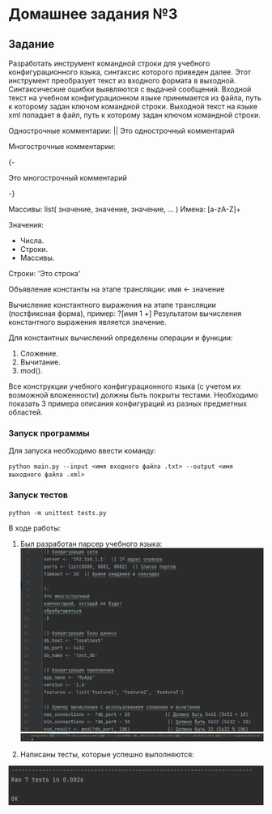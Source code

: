 # Домашнее задания №3

## Задание
Разработать инструмент командной строки для учебного конфигурационного
языка, синтаксис которого приведен далее. Этот инструмент преобразует текст из
входного формата в выходной. Синтаксические ошибки выявляются с выдачей
сообщений.
Входной текст на учебном конфигурационном языке принимается из
файла, путь к которому задан ключом командной строки. Выходной текст на
языке xml попадает в файл, путь к которому задан ключом командной строки.

Однострочные комментарии:
|| Это однострочный комментарий

Многострочные комментарии:

{-

Это многострочный
комментарий

-}

Массивы:
list( значение, значение, значение, ... )
Имена:
[a-zA-Z]+

Значения:
- Числа.
- Строки.
- Массивы.

Строки:
'Это строка'

Объявление константы на этапе трансляции:
имя <- значение

Вычисление константного выражения на этапе трансляции (постфиксная
форма), пример:
?[имя 1 +]
Результатом вычисления константного выражения является значение.

Для константных вычислений определены операции и функции:
1. Сложение.
2. Вычитание.
3. mod().

Все конструкции учебного конфигурационного языка (с учетом их
возможной вложенности) должны быть покрыты тестами. Необходимо показать 3
примера описания конфигураций из разных предметных областей.


### Запуск программы

Для запуска необходимо ввести команду:

```
python main.py --input <имя входного файла .txt> --output <имя выходного файла .xml>
```

### Запуск тестов

```
python -m unittest tests.py
```

В ходе работы:
1. Был разработан парсер учебного языка:
![input.png](input.png)
![output.png](output.png)


2. Написаны тесты, которые успешно выполняются:

![tests.png](tests.png)